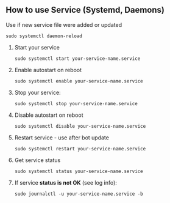 ## How to use Service (Systemd, Daemons)

Use if new service file were added or updated
```
sudo systemctl daemon-reload
```

1. Start your service
   ```
   sudo systemctl start your-service-name.service
   ```
2. Enable autostart on reboot
   ```
   sudo systemctl enable your-service-name.service
   ```
3. Stop your service:
   ```
   sudo systemctl stop your-service-name.service
   ```
4. Disable autostart on reboot
   ```
   sudo systemctl disable your-service-name.service
   ```
5. Restart service - use after bot update
   ```
   sudo systemctl restart your-service-name.service
   ```
6. Get service status
   ```
   sudo systemctl status your-service-name.service
   ```
7. If service **status is not OK** (see log info):
   ```
   sudo journalctl -u your-service-name.service -b
   ```